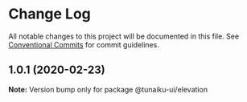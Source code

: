 # Change Log

All notable changes to this project will be documented in this file.
See [Conventional Commits](https://conventionalcommits.org) for commit guidelines.

## 1.0.1 (2020-02-23)

**Note:** Version bump only for package @tunaiku-ui/elevation
